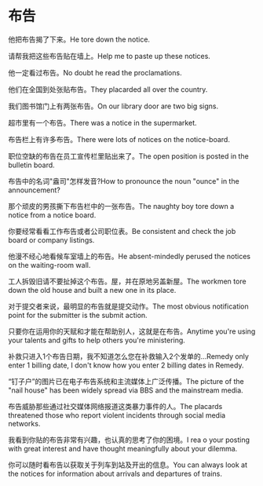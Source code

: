 # 布告

<p><span class="chinese">他把布告揭了下来。</span><span class="english">He tore down the notice.</span></p>

<p><span class="chinese">请帮我把这些布告贴在墙上。</span><span class="english">Help me to paste up these notices.</span></p>

<p><span class="chinese">他一定看过布告。</span><span class="english">No doubt he read the proclamations.</span></p>

<p><span class="chinese">他们在全国到处张贴布告。</span><span class="english">They placarded all over the country.</span></p>

<p><span class="chinese">我们图书馆门上有两张布告。</span><span class="english">On our library door are two big signs.</span></p>

<p><span class="chinese">超市里有一个布告。</span><span class="english">There was a notice in the supermarket.</span></p>

<p><span class="chinese">布告栏上有许多布告。</span><span class="english">There were lots of notices on the notice-board.</span></p>

<p><span class="chinese">职位空缺的布告在员工宣传栏里贴出来了。</span><span class="english">The open position is posted in the bulletin board.</span></p>

<p><span class="chinese">布告中的名词"盎司"怎样发音?</span><span class="english">How to  pronounce the noun "ounce" in the announcement?</span></p>

<p><span class="chinese">那个顽皮的男孩撕下布告栏中的一张布告。</span><span class="english">The naughty boy tore down a notice from a notice board.</span></p>

<p><span class="chinese">你要经常看看工作布告或者公司职位表。</span><span class="english">Be consistent and check the job board or company listings.</span></p>

<p><span class="chinese">他漫不经心地看候车室墙上的布告。</span><span class="english">He absent-mindedly perused the notices on the waiting-room wall.</span></p>

<p><span class="chinese">工人拆毁旧请不要扯掉这个布告。屋，并在原地另盖新屋。</span><span class="english">The workmen tore down the old house and built a new one in its place.</span></p>

<p><span class="chinese">对于提交者来说，最明显的布告就是提交动作。</span><span class="english">The most obvious notification point for the submitter is the submit action.</span></p>

<p><span class="chinese">只要你在运用你的天赋和才能在帮助别人，这就是在布告。</span><span class="english">Anytime you're using your talents and gifts to help others you're ministering.</span></p>

<p><span class="chinese">补救只进入1个布告日期，我不知道怎么您在补救输入2个发单的…</span><span class="english">Remedy only enter 1 billing date, I don't know how you enter 2 billing dates in Remedy.</span></p>

<p><span class="chinese">“钉子户”的图片已在电子布告系统和主流媒体上广泛传播。</span><span class="english">The picture of the "nail house" has been widely spread via BBS and the mainstream media.</span></p>

<p><span class="chinese">布告威胁那些通过社交媒体网络报道这类暴力事件的人。</span><span class="english">The placards threatened those who report violent incidents through social media networks.</span></p>

<p><span class="chinese">我看到你贴的布告非常有兴趣，也认真的思考了你的困境。</span><span class="english">I rea o your posting with great interest and have thought meaningfully about your dilemma.</span></p>

<p><span class="chinese">你可以随时看布告以获取关于列车到站及开出的信息。</span><span class="english">You can always look at the notices for information about arrivals and departures of trains.</span></p>

